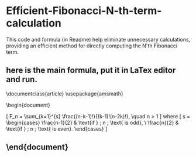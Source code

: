 # Efficient-Fibonacci-N-th-term-calculation
This code and formula (in Readme) help eliminate unnecessary calculations, providing an efficient method for directly computing the N'th Fibonacci term.

here is the main formula, put it in LaTex editor and run.
--------
\documentclass{article}
\usepackage{amsmath}

\begin{document}

\[
F_n = \sum_{k=1}^{s} \frac{(n-k-1)!}{(k-1)!(n-2k)!}, \quad n > 1
\]
where 
\[
s = 
\begin{cases} 
\frac{n-1}{2} & \text{if } \; n \; \text{ is odd}, \\
\frac{n}{2} & \text{if } \;  n \; \text{ is even}.
\end{cases}
\]

\end{document}
--------

